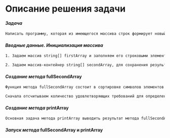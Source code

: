 # Описание решения задачи

#### *Задача*
```sh
Написать программу, которая из имеющегося массива строк формирует новый массив из строк, длина которых меньше, либо равна 3 символам. Первоначальный массив можно ввести с клавиатуры, либо задать на старте выполнения алгоритма. При решении не рекомендуется пользоваться коллекциями, лучше обойтись исключительно массивами.
```

#### *Вводные данные. Инициализация массива*
```sh
1. Задаем массив string[] firstArray и заполняем его строковыми элементами вручную

2. Задаем массив-контейнер string[] secondArray, для сохранения результатов, размер которого равен длине массива string[] firstArray
```

#### *Создание метода* **fullSecondArray**
```sh
Функция метода fullSecondArray состоит в сортировке символов элементов из исходного массива. В качестве параметров массива выступают массивы firstArray и secondArray

Сначала отсчитываем количество удовлетворяющих требований для определения длины нового массива. Затем создаем массив по выясненому количеству и заносим туда символы удовлетворяющие требованиям.
```

#### *Создание метода* **printArray**
```sh
Основная задача метода printArray выводить результат метода fullSecondArray на экран в виде массива строк
```

#### *Запуск метода* **fullSecondArray и printArray**